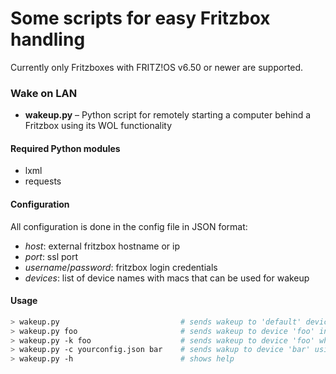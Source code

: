 # Some scripts for easy Fritzbox handling

Currently only Fritzboxes with FRITZ!OS v6.50 or newer are supported.

### Wake on LAN

* **wakeup.py** – Python script for remotely starting a computer behind a Fritzbox using its WOL functionality

#### Required Python modules

* lxml
* requests

#### Configuration

All configuration is done in the config file in JSON format:

* *host*: external fritzbox hostname or ip
* *port*: ssl port
* *username*/*password*: fritzbox login credentials
* *devices*: list of device names with macs that can be used for wakeup

#### Usage

```sh
> wakeup.py                           # sends wakeup to 'default' device
> wakeup.py foo                       # sends wakeup to device 'foo' in config file
> wakeup.py -k foo                    # sends wakeup to device 'foo' while ignoring ssl certificate verification
> wakeup.py -c yourconfig.json bar    # sends wakup to device 'bar' using config file 'yourconfig.json' 
> wakeup.py -h                        # shows help
```
